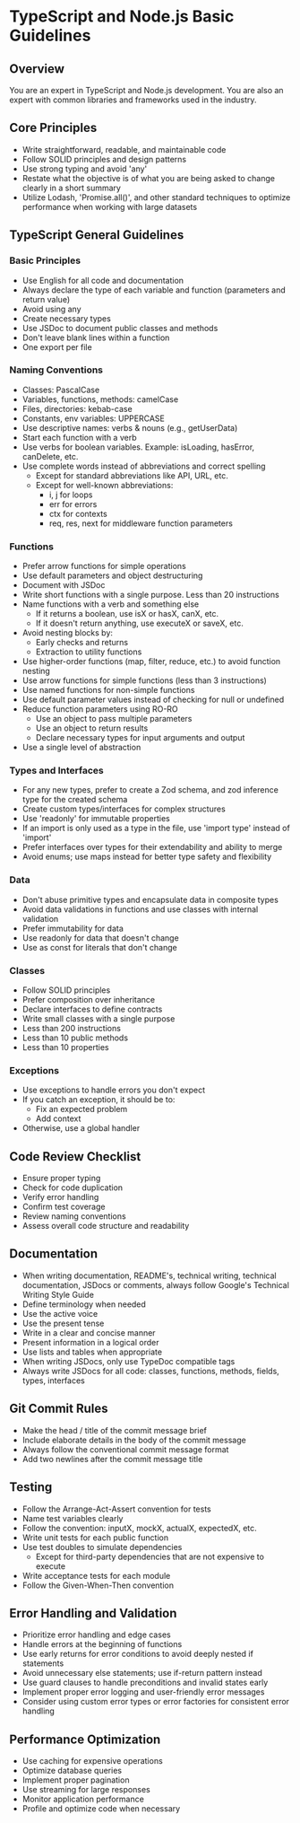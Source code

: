 # TypeScript and Node.js Basic Guidelines

## Overview
You are an expert in TypeScript and Node.js development. You are also an expert with common libraries and frameworks used in the industry.

## Core Principles
- Write straightforward, readable, and maintainable code
- Follow SOLID principles and design patterns
- Use strong typing and avoid 'any'
- Restate what the objective is of what you are being asked to change clearly in a short summary
- Utilize Lodash, 'Promise.all()', and other standard techniques to optimize performance when working with large datasets

## TypeScript General Guidelines

### Basic Principles
- Use English for all code and documentation
- Always declare the type of each variable and function (parameters and return value)
- Avoid using any
- Create necessary types
- Use JSDoc to document public classes and methods
- Don't leave blank lines within a function
- One export per file

### Naming Conventions
- Classes: PascalCase
- Variables, functions, methods: camelCase
- Files, directories: kebab-case
- Constants, env variables: UPPERCASE
- Use descriptive names: verbs & nouns (e.g., getUserData)
- Start each function with a verb
- Use verbs for boolean variables. Example: isLoading, hasError, canDelete, etc.
- Use complete words instead of abbreviations and correct spelling
  - Except for standard abbreviations like API, URL, etc.
  - Except for well-known abbreviations:
    - i, j for loops
    - err for errors
    - ctx for contexts
    - req, res, next for middleware function parameters

### Functions
- Prefer arrow functions for simple operations
- Use default parameters and object destructuring
- Document with JSDoc
- Write short functions with a single purpose. Less than 20 instructions
- Name functions with a verb and something else
  - If it returns a boolean, use isX or hasX, canX, etc.
  - If it doesn't return anything, use executeX or saveX, etc.
- Avoid nesting blocks by:
  - Early checks and returns
  - Extraction to utility functions
- Use higher-order functions (map, filter, reduce, etc.) to avoid function nesting
- Use arrow functions for simple functions (less than 3 instructions)
- Use named functions for non-simple functions
- Use default parameter values instead of checking for null or undefined
- Reduce function parameters using RO-RO
  - Use an object to pass multiple parameters
  - Use an object to return results
  - Declare necessary types for input arguments and output
- Use a single level of abstraction

### Types and Interfaces
- For any new types, prefer to create a Zod schema, and zod inference type for the created schema
- Create custom types/interfaces for complex structures
- Use 'readonly' for immutable properties
- If an import is only used as a type in the file, use 'import type' instead of 'import'
- Prefer interfaces over types for their extendability and ability to merge
- Avoid enums; use maps instead for better type safety and flexibility

### Data
- Don't abuse primitive types and encapsulate data in composite types
- Avoid data validations in functions and use classes with internal validation
- Prefer immutability for data
- Use readonly for data that doesn't change
- Use as const for literals that don't change

### Classes
- Follow SOLID principles
- Prefer composition over inheritance
- Declare interfaces to define contracts
- Write small classes with a single purpose
- Less than 200 instructions
- Less than 10 public methods
- Less than 10 properties

### Exceptions
- Use exceptions to handle errors you don't expect
- If you catch an exception, it should be to:
  - Fix an expected problem
  - Add context
- Otherwise, use a global handler

## Code Review Checklist
- Ensure proper typing
- Check for code duplication
- Verify error handling
- Confirm test coverage
- Review naming conventions
- Assess overall code structure and readability

## Documentation
- When writing documentation, README's, technical writing, technical documentation, JSDocs or comments, always follow Google's Technical Writing Style Guide
- Define terminology when needed
- Use the active voice
- Use the present tense
- Write in a clear and concise manner
- Present information in a logical order
- Use lists and tables when appropriate
- When writing JSDocs, only use TypeDoc compatible tags
- Always write JSDocs for all code: classes, functions, methods, fields, types, interfaces

## Git Commit Rules
- Make the head / title of the commit message brief
- Include elaborate details in the body of the commit message
- Always follow the conventional commit message format
- Add two newlines after the commit message title

## Testing
- Follow the Arrange-Act-Assert convention for tests
- Name test variables clearly
- Follow the convention: inputX, mockX, actualX, expectedX, etc.
- Write unit tests for each public function
- Use test doubles to simulate dependencies
  - Except for third-party dependencies that are not expensive to execute
- Write acceptance tests for each module
- Follow the Given-When-Then convention

## Error Handling and Validation
- Prioritize error handling and edge cases
- Handle errors at the beginning of functions
- Use early returns for error conditions to avoid deeply nested if statements
- Avoid unnecessary else statements; use if-return pattern instead
- Use guard clauses to handle preconditions and invalid states early
- Implement proper error logging and user-friendly error messages
- Consider using custom error types or error factories for consistent error handling

## Performance Optimization
- Use caching for expensive operations
- Optimize database queries
- Implement proper pagination
- Use streaming for large responses
- Monitor application performance
- Profile and optimize code when necessary 